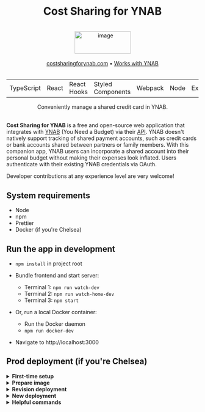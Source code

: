 <div align="center">
  <h1>Cost Sharing for YNAB</h1> 
  <br />
  <img width="147" height="58.5" alt="image" src="https://github.com/user-attachments/assets/aa7ec5ed-2b8f-40af-9d9c-810ca0644796" />
  <br />
  <br />
  <a href="https://costsharingforynab.com">costsharingforynab.com</a> • <a href="https://api.ynab.com/#works-with-ynab">Works with YNAB</a>
  <br />
  <br />
  <table>
    <tr>
      <td>TypeScript</td>
      <td>React</td>
      <td>React Hooks</td>
      <td>Styled Components</td>
      <td>Webpack</td>
      <td>Node</td>
      <td>Express</td>
    </tr>
  </table>
  Conveniently manage a shared credit card in YNAB.
</div>

<br />

**Cost Sharing for YNAB** is a free and open-source web application that integrates with [YNAB](https://www.ynab.com) (You Need a Budget) via their [API](https://api.ynab.com). YNAB doesn't natively support tracking of shared payment accounts, such as credit cards or bank accounts shared between partners or family members. With this companion app, YNAB users can incorporate a shared account into their personal budget without making their expenses look inflated. Users authenticate with their existing YNAB credentials via OAuth.

Developer contributions at any experience level are very welcome!

## System requirements

- Node
- npm
- Prettier
- Docker (if you're Chelsea)

## Run the app in development

- `npm install` in project root

- Bundle frontend and start server:

  - Terminal 1: `npm run watch-dev`
  - Terminal 2: `npm run watch-home-dev`
  - Terminal 3: `npm start`

- Or, run a local Docker container:

  - Run the Docker daemon
  - `npm run docker-dev`

- Navigate to http://localhost:3000

## Prod deployment (if you're Chelsea)

<details>

<summary><strong>First-time setup</strong></summary>

- Install Docker

- Create a Google Cloud project, then:

  - In Artifact Registry, create new Docker image repository
    - Take note of the repository's host name (such as `us-west1-docker.pkg.dev`)
  - Create a service account with the Artifact Registry Writer role and a private key. Save the private key
  - Run the Docker daemon
  - Authenticate to the repository
    - Install [Google Cloud CLI](https://cloud.google.com/sdk/docs/install)
    - `source ~/.zshrc`
    - `gcloud init` (choose this app's Google project)
    - `gcloud auth login`
    - `gcloud auth activate-service-account --key-file=<path_to_key_file>`
      - Use the Artifact Registry Writer service account's private key
      - `gcloud iam service-accounts list` can be used to get the exact service account name
    - `gcloud auth configure-docker <repository_host_name_from_earlier_step>`
    - `cat <path_to_key_file> | docker login -u _json_key --password-stdin https://<repository_host_name_from_earlier_step>`
  - Build, tag, and push first image:
    - `npm run docker-build` or `npm run docker-build-apple-silicon`
    - `docker tag <image_id_or_name> <repository_host_name_from_earlier_step>/<project_id>/<repository_name>/cs4y`
    - `docker push <repository_host_name_from_step_1>/<project_id>/<repository_name>/cs4y`

</details>

<details>
<summary><strong>Prepare image</strong></summary>

- Run the Docker daemon

- `gcloud auth login`

- `npm run push-new-docker-image`

</details>

<details>
<summary><strong>Revision deployment</strong></summary>

- Click the running service in Google Cloud Run

- Click "Edit & deploy a new revision"

- Select latest image in "Container image URL" field

- "Deploy"

</details>

<details>
<summary><strong>New deployment</strong></summary>

- Click "Deploy container" in Google Cloud Run
- "Deploy one revision from an existing container image"
- Select the `latest` image
- Enter a service name
- Select a region
- "Allow unauthenticated invocations" (required for a public website)
- CPU allocation preference
- Enter preferred minimum instances
- Select "All" under Ingress Control
- Container settings
  - Enter `80` as the container port
- "Create"
- Navigate to the generated URL
- Domain mapping:

  - Go to Cloud Run Domain Mappings
  - "Add mapping"
  - Follow prompts (use the Google Search Console option to verify the domain)
  - When done, cert issuance will automatically begin

</details>

<details>
<summary><strong>Helpful commands</strong></summary>

- `docker images` | List images

- `docker container ps` | Get running container names

- `docker exec -it <container_name> sh` | Explore container filesystem

- `docker container stop <container_name>` | Stop container

- `docker container prune` | Delete stopped containers

- `docker rmi <image_name_or_id>` | Delete an image

</details>
